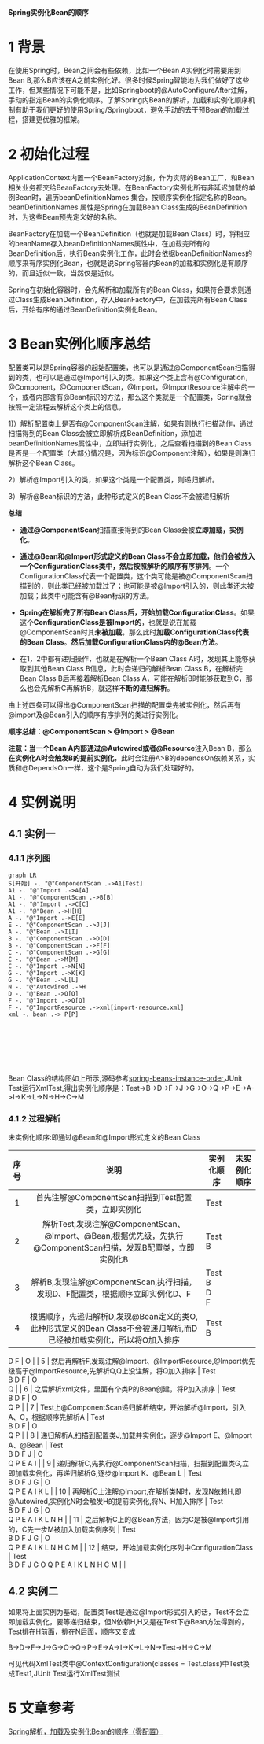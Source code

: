 **Spring实例化Bean的顺序**

# 1 背景

   在使用Spring时，Bean之间会有些依赖，比如一个Bean A实例化时需要用到Bean B,那么B应该在A之前实例化好。很多时候Spring智能地为我们做好了这些工作，但某些情况下可能不是，比如Springboot的@AutoConfigureAfter注解，手动的指定Bean的实例化顺序。了解Spring内Bean的解析，加载和实例化顺序机制有助于我们更好的使用Spring/Springboot，避免手动的去干预Bean的加载过程，搭建更优雅的框架。

# 2 初始化过程

   ApplicationContext内置一个BeanFactory对象，作为实际的Bean工厂，和Bean相关业务都交给BeanFactory去处理。在BeanFactory实例化所有非延迟加载的单例Bean时，遍历beanDefinitionNames 集合，按顺序实例化指定名称的Bean。beanDefinitionNames 属性是Spring在加载Bean Class生成的BeanDefinition时，为这些Bean预先定义好的名称。

   BeanFactory在加载一个BeanDefinition（也就是加载Bean Class）时，将相应的beanName存入beanDefinitionNames属性中，在加载完所有的BeanDefinition后，执行Bean实例化工作，此时会依据beanDefinitionNames的顺序来有序实例化Bean，也就是说Spring容器内Bean的加载和实例化是有顺序的，而且近似一致，当然仅是近似。

  Spring在初始化容器时，会先解析和加载所有的Bean Class，如果符合要求则通过Class生成BeanDefinition，存入BeanFactory中，在加载完所有Bean Class后，开始有序的通过BeanDefinition实例化Bean。

# 3 Bean实例化顺序总结

   配置类可以是Spring容器的起始配置类，也可以是通过@ComponentScan扫描得到的类，也可以是通过@Import引入的类。如果这个类上含有@Configuration，@Component，@ComponentScan，@Import，@ImportResource注解中的一个，或者内部含有@Bean标识的方法，那么这个类就是一个配置类，Spring就会按照一定流程去解析这个类上的信息。

1)）解析配置类上是否有@ComponentScan注解，如果有则执行扫描动作，通过扫描得到的Bean Class会被立即解析成BeanDefinition，添加进beanDefinitionNames属性中，立即进行实例化，之后查看扫描到的Bean Class是否是一个配置类（大部分情况是，因为标识@Component注解），如果是则递归解析这个Bean Class。

2）解析@Import引入的类，如果这个类是一个配置类，则递归解析。

3）解析@Bean标识的方法，此种形式定义的Bean Class不会被递归解析



**总结**

* **通过@ComponentScan**扫描直接得到的Bean Class会被**立即加载，实例化**。

* **通过@Bean和@Import形式定义的Bean Class不会立即加载，他们会被放入一个ConfigurationClass类中，然后按照解析的顺序有序排列**。一个ConfigurationClass代表一个配置类，这个类可能是被@ComponentScan扫描到的，则此类已经被加载过了；也可能是被@Import引入的，则此类还未被加载；此类中可能含有@Bean标识的方法。

* **Spring在解析完了所有Bean Class后，开始加载ConfigurationClass**。如果这个**ConfigurationClass是被Import的**，也就是说在加载@ComponentScan时其**未被加载**，那么此时**加载ConfigurationClass代表的Bean Class**。**然后加载ConfigurationClass内的@Bean方法**。

* 在1，2中都有递归操作，也就是在解析一个Bean Class A时，发现其上能够获取到其他Bean Class B信息，此时会递归的解析Bean Class B，在解析完Bean Class B后再接着解析Bean Class A，可能在解析B时能够获取到C，那么也会先解析C再解析B，就这样**不断的递归解析**。

由上述四条可以得出@ComponentScan扫描的配置类先被实例化，然后再有@import及@Bean引入的顺序有序排列的类进行实例化。

**顺序总结：@ComponentScan > @Import > @Bean** 

**注意：**当一个Bean A内部通过**@Autowired或者@Resource**注入Bean B，那么**在实例化A时会触发B的提前实例化**，此时会注册A>B的dependsOn依赖关系，实质和@DependsOn一样，这个是Spring自动为我们处理好的。

# 4 实例说明

## 4.1 实例一

### 4.1.1 序列图

```mermaid
graph LR
S[开始] -. "@"ComponentScan .->A1[Test]
A1 -. "@"Import .->A[A]
A1 -. "@"ComponentScan .->B[B]
A1 -. "@"Import .->C[C]
A1 -. "@"Bean .->H[H]
A -. "@"Import .->E[E]
E -. "@"ComponentScan .->J[J]
A -. "@"Bean .->I[I]
B -. "@"ComponentScan .->D[D]
B -. "@"ComponentScan .->F[F]
C -. "@"ComponentScan .->G[G]
C -. "@"Bean .->M[M]
C -. "@"Import .->N[N]
G -. "@"Import .->K[K]
G -. "@"Bean .->L[L]
N -. "@"Autowired .->H
D -. "@"Bean .->O[O]
F -. "@"Import .->Q[Q]
F -. "@"ImportResource .->xml[import-resource.xml]
xml -. bean .-> P[P]








```

Bean Class的结构图如上所示,源码参考[spring-beans-instance-order](spring-beans-instance-order),JUnit Test运行XmlTest,得出实例化顺序是：Test->B->D->F->J->G->O->Q->P->E->A->I->K->L->N->H->C->M

### 4.1.2 过程解析

未实例化顺序:即通过@Bean和@Import形式定义的Bean Class

| 序号 |                             说明                             | 实例化顺序                 | 未实例化顺序      |
| :--: | :----------------------------------------------------------: | -------------------------- | ----------------- |
|  1   |      首先注解@ComponentScan扫描到Test配置类，立即实例化      | Test                       |                   |
|  2   | 解析Test,发现注解@ComponentScan、@Import、@Bean,根据优先级，先执行@ComponentScan扫描，发现B配置类，立即实例化B | Test<br>B                  |                   |
|  3   | 解析B,发现注解@ComponentScan,执行扫描，发现D、F配置类，根据顺序立即实例化D、F | Test<br>B<br>D<br>F        |                   |
|  4   | 根据顺序，先递归解析D,发现@Bean定义的类O,此种形式定义的Bean Class不会被递归解析,而D已经被加载实例化，所以将O加入排序 | Test<br/>B
D
F               | O                 |
|  5   | 然后再解析F,发现注解@Import、@ImportResource,@Import优先级高于@ImportResource,先解析Q,Q上没注解，将Q加入排序 | Test<br/>B
D
F               | O<br/>Q           |
|  6   |     之后解析xml文件，里面有个类P的Bean创建，将P加入排序      | Test<br/>B
D
F               | O<br/>Q
P          |
|  7   | Test上@ComponentScan递归解析结束，开始解析@Import，引入A、C，根据顺序先解析A | Test<br/>B
D
F               | O<br/>Q
P          |
|  8   | 递归解析A,扫描到配置类J,加载并实例化，逐步@Import E、@Import A、@Bean | Test<br/>B
D
F
J              | O<br/>Q
P
E
A
I       |
|  9   | 递归解析C,先执行@ComponentScan扫描，扫描到配置类G,立即加载实例化，再递归解析G,逐步@Import K、@Bean L | Test<br/>B
D
F
J
G             | O<br/>Q
P
E
A
I
K
L     |
|  10  | 再解析C上注解@Import,在解析类N时，发现N依赖H,即@Autowired,实例化N时会触发H的提前实例化,将N、H加入排序 | Test<br/>B
D
F
J
G             | O<br/>Q
P
E
A
I
K
L
N
H   |
|  11  | 之后解析C上的@Bean方法，因为C是被@Import引用的，C先一步M被加入加载实例序列 | Test<br/>B
D
F
J
G             | O<br/>Q
P
E
A
I
K
L
N
H
C
M |
|  12  |         结束，开始加载实例化序列中ConfigurationClass         | Test<br/>B
D
F
J
G
O
Q
P
E
A
I
K
L
N
H
C
M |                   |
## 4.2 实例二

如果将上面实例为基础，配置类Test是通过@Import形式引入的话，Test不会立即加载实例化，要等递归结束，但N依赖H,H又是在Test下@Bean方法得到的，Test排在H前面，排在N后面，顺序又变成

B->D->F->J->G->O->Q->P->E->A->I->K->L->N->Test->H->C->M

可见代码XmlTest类中@ContextConfiguration(classes = Test.class)中Test换成Test1,JUnit Test运行XmlTest测试

# 5 文章参考

[Spring解析，加载及实例化Bean的顺序（零配置）](https://blog.csdn.net/qq_27529917/article/details/79329809)

